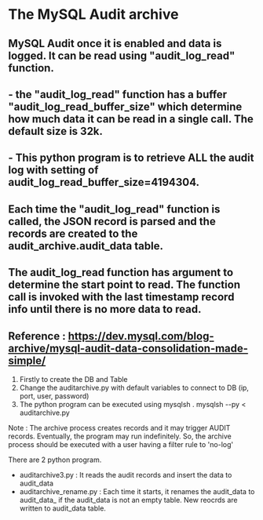 # The MySQL Audit archive 
## MySQL Audit once it is enabled and data is logged.  It can be read using "audit_log_read" function.
## - the "audit_log_read" function has a buffer "audit_log_read_buffer_size" which determine how much data it can be read in a single call.  The default size is 32k.
## - This python program is to retrieve ALL the audit log with setting of audit_log_read_buffer_size=4194304.
##   Each time the "audit_log_read" function is called, the JSON record is parsed and the records are created to the audit_archive.audit_data table.
##   The audit_log_read function has argument to determine the start point to read.   The function call is invoked with the last timestamp record info until there is no more data to read.
##
## Reference : https://dev.mysql.com/blog-archive/mysql-audit-data-consolidation-made-simple/

1. Firstly to create the DB and Table
2. Change the auditarchive.py with default variables to connect to DB (ip, port, user, password)
3. The python program can be executed using mysqlsh
   . mysqlsh --py < auditarchive.py 


Note :
The archive process creates records and it may trigger AUDIT records.  Eventually, the program may run indefinitely.
So, the archive process should be executed with a user having a filter rule to 'no-log'

There are 2 python program.  
- auditarchive3.py : It reads the audit records and insert the data to audit_data 
- auditarchive_rename.py : Each time it starts, it renames the audit_data to audit_data_<timestamp> if the audit_data is not an empty table.   New reocrds are written to audit_data table.




   
